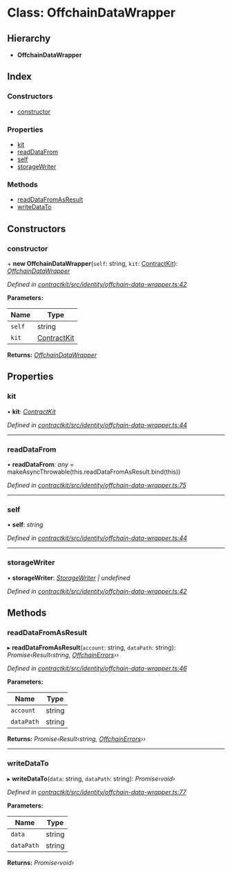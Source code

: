 # Class: OffchainDataWrapper

## Hierarchy

* **OffchainDataWrapper**

## Index

### Constructors

* [constructor](_identity_offchain_data_wrapper_.offchaindatawrapper.md#constructor)

### Properties

* [kit](_identity_offchain_data_wrapper_.offchaindatawrapper.md#kit)
* [readDataFrom](_identity_offchain_data_wrapper_.offchaindatawrapper.md#readdatafrom)
* [self](_identity_offchain_data_wrapper_.offchaindatawrapper.md#self)
* [storageWriter](_identity_offchain_data_wrapper_.offchaindatawrapper.md#storagewriter)

### Methods

* [readDataFromAsResult](_identity_offchain_data_wrapper_.offchaindatawrapper.md#readdatafromasresult)
* [writeDataTo](_identity_offchain_data_wrapper_.offchaindatawrapper.md#writedatato)

## Constructors

###  constructor

\+ **new OffchainDataWrapper**(`self`: string, `kit`: [ContractKit](_kit_.contractkit.md)): *[OffchainDataWrapper](_identity_offchain_data_wrapper_.offchaindatawrapper.md)*

*Defined in [contractkit/src/identity/offchain-data-wrapper.ts:42](https://github.com/celo-org/celo-monorepo/blob/master/packages/contractkit/src/identity/offchain-data-wrapper.ts#L42)*

**Parameters:**

Name | Type |
------ | ------ |
`self` | string |
`kit` | [ContractKit](_kit_.contractkit.md) |

**Returns:** *[OffchainDataWrapper](_identity_offchain_data_wrapper_.offchaindatawrapper.md)*

## Properties

###  kit

• **kit**: *[ContractKit](_kit_.contractkit.md)*

*Defined in [contractkit/src/identity/offchain-data-wrapper.ts:44](https://github.com/celo-org/celo-monorepo/blob/master/packages/contractkit/src/identity/offchain-data-wrapper.ts#L44)*

___

###  readDataFrom

• **readDataFrom**: *any* = makeAsyncThrowable(this.readDataFromAsResult.bind(this))

*Defined in [contractkit/src/identity/offchain-data-wrapper.ts:75](https://github.com/celo-org/celo-monorepo/blob/master/packages/contractkit/src/identity/offchain-data-wrapper.ts#L75)*

___

###  self

• **self**: *string*

*Defined in [contractkit/src/identity/offchain-data-wrapper.ts:44](https://github.com/celo-org/celo-monorepo/blob/master/packages/contractkit/src/identity/offchain-data-wrapper.ts#L44)*

___

###  storageWriter

• **storageWriter**: *[StorageWriter](_identity_offchain_storage_writers_.storagewriter.md) | undefined*

*Defined in [contractkit/src/identity/offchain-data-wrapper.ts:42](https://github.com/celo-org/celo-monorepo/blob/master/packages/contractkit/src/identity/offchain-data-wrapper.ts#L42)*

## Methods

###  readDataFromAsResult

▸ **readDataFromAsResult**(`account`: string, `dataPath`: string): *Promise‹Result‹string, [OffchainErrors](../modules/_identity_offchain_data_wrapper_.md#offchainerrors)››*

*Defined in [contractkit/src/identity/offchain-data-wrapper.ts:46](https://github.com/celo-org/celo-monorepo/blob/master/packages/contractkit/src/identity/offchain-data-wrapper.ts#L46)*

**Parameters:**

Name | Type |
------ | ------ |
`account` | string |
`dataPath` | string |

**Returns:** *Promise‹Result‹string, [OffchainErrors](../modules/_identity_offchain_data_wrapper_.md#offchainerrors)››*

___

###  writeDataTo

▸ **writeDataTo**(`data`: string, `dataPath`: string): *Promise‹void›*

*Defined in [contractkit/src/identity/offchain-data-wrapper.ts:77](https://github.com/celo-org/celo-monorepo/blob/master/packages/contractkit/src/identity/offchain-data-wrapper.ts#L77)*

**Parameters:**

Name | Type |
------ | ------ |
`data` | string |
`dataPath` | string |

**Returns:** *Promise‹void›*
